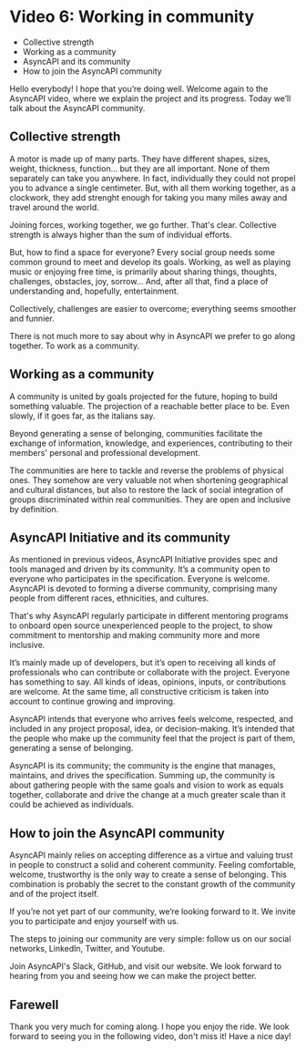 # Video 6: Working in community

- Collective strength
- Working as a community
- AsyncAPI and its community
- How to join the AsyncAPI community

Hello everybody! I hope that you’re doing well. Welcome again to the AsyncAPI video, where we explain the project and its progress. Today we’ll talk about the AsyncAPI community.

## Collective strength

A motor is made up of many parts. They have different shapes, sizes, weight, thickness, function... but they are all important. None of them separately can take you anywhere. In fact, individually they could not propel you to advance a single centimeter. But, with all them working together, as a clockwork, they add strenght enough for taking you many miles away and travel around the world.

Joining forces, working together, we go further. That's clear. Collective strength is always higher than the sum of individual efforts.

But, how to find a space for everyone? Every social group needs some common ground to meet and develop its goals. Working, as well as playing music or enjoying free time, is primarily about sharing things, thoughts, challenges, obstacles, joy, sorrow... And, after all that, find a place of understanding and, hopefully, entertainment. 

Collectively, challenges are easier to overcome; everything seems smoother and funnier.

There is not much more to say about why in AsyncAPI we prefer to go along together. To work as a community. 

## Working as a community

A community is united by goals projected for the future, hoping to build something valuable. The projection of a reachable better place to be. Even slowly, if it goes far, as the italians say. 

Beyond generating a sense of belonging, communities facilitate the exchange of information, knowledge, and experiences, contributing to their members' personal and professional development. 

The communities are here to tackle and reverse the problems of physical ones. They somehow are very valuable not when shortening geographical and cultural distances, but also to restore the lack of social integration of groups discriminated within real communities. They are open and inclusive by definition.

## AsyncAPI Initiative and its community

As mentioned in previous videos, AsyncAPI Initiative provides spec and tools managed and driven by its community. It’s a community open to everyone who participates in the specification. Everyone is welcome. AsyncAPI is devoted to forming a diverse community, comprising many people from different races, ethnicities, and cultures.

That's why AsyncAPI regularly participate in different mentoring programs to onboard open source unexperienced people to the project, to show commitment to mentorship and making community more and more inclusive.

It’s mainly made up of developers, but it’s open to receiving all kinds of professionals who can contribute or collaborate with the project. Everyone has something to say. All kinds of ideas, opinions, inputs, or contributions are welcome. At the same time, all constructive criticism is taken into account to continue growing and improving.

AsyncAPI intends that everyone who arrives feels welcome, respected, and included in any project proposal, idea, or decision-making. It’s intended that the people who make up the community feel that the project is part of them, generating a sense of belonging.

AsyncAPI is its community; the community is the engine that manages, maintains, and drives the specification. Summing up, the community is about gathering people with the same goals and vision to work as equals together, collaborate and drive the change at a much greater scale than it could be achieved as individuals.

## How to join the AsyncAPI community

AsyncAPI mainly relies on accepting difference as a virtue and valuing trust in people to construct a solid and coherent community. Feeling comfortable, welcome, trustworthy is the only way to create a sense of belonging. This combination is probably the secret to the constant growth of the community and of the project itself.

If you’re not yet part of our community, we’re looking forward to it. We invite you to participate and enjoy yourself with us.

The steps to joining our community are very simple: follow us on our social networks, LinkedIn, Twitter, and Youtube.

Join AsyncAPI's Slack, GitHub, and visit our website. We look forward to hearing from you and seeing how we can make the project better.

## Farewell

Thank you very much for coming along. I hope you enjoy the ride. 
We look forward to seeing you in the following video, don't miss it! Have a nice day!
